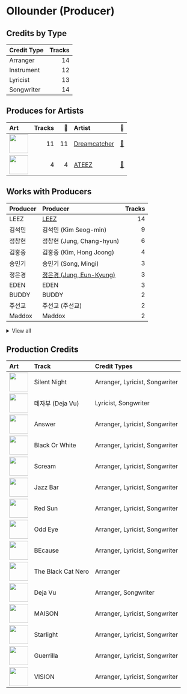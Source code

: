 # Ollounder (Producer)

## Credits by Type

| Credit Type | Tracks |
|:---|---:|
| Arranger | 14 |
| Instrument | 12 |
| Lyricist | 13 |
| Songwriter | 14 |

## Produces for Artists

| Art | Tracks | 💚 | Artist | 🔗 |
|:---|---:|---:|:---|:---|
| <img src="https://i.scdn.co/image/ab6761610000e5ebf9fb2a341d6852c012a5d5ee" alt="" width="50" /> | 11 | 11 | [Dreamcatcher](../../artists/dreamcatcher/overview.md) | [🔗](https://open.spotify.com/artist/5V1qsQHdXNm4ZEZHWvFnqQ) |
| <img src="https://i.scdn.co/image/ab6761610000e5ebe9dd6110fc47f859a9bbd2d2" alt="" width="50" /> | 4 | 4 | [ATEEZ](../../artists/ateez/overview.md) | [🔗](https://open.spotify.com/artist/68KmkJeZGfwe1OUaivBa2L) |

## Works with Producers

| Producer | Producer | Tracks |
|:---|:---|---:|
| LEEZ | [LEEZ](../leez/overview.md) | 14 |
| 김석민 | 김석민 (Kim Seog-min) | 9 |
| 정창현 | 정창현 (Jung, Chang-hyun) | 6 |
| 김홍중 | 김홍중 (Kim, Hong Joong) | 4 |
| 송민기 | 송민기 (Song, Mingi) | 3 |
| 정은경 | [정은경 (Jung, Eun-Kyung)](../정은경_(jung,_eun-kyung)/overview.md) | 3 |
| EDEN | EDEN | 3 |
| BUDDY | BUDDY | 2 |
| 주선교 | 주선교 (주선교) | 2 |
| Maddox | Maddox | 2 |


<details>
<summary>View all</summary>

| Producer | Producer | Tracks |
|:---|:---|---:|
| 김준혁 | 김준혁 (Kim Joonhyuk) | 2 |
| JI U | JI U | 2 |
| 김보은 | 김보은 (Kim, Bo-eun) | 2 |
| SIYEON | SIYEON | 2 |
| DAMI | DAMI | 2 |
| 구종필 | [구종필 (Koo, Jong-Pil)](../구종필_(koo,_jong-pil)/overview.md) | 2 |
| Oliv | Oliv | 1 |
| 김정미 | 김정미 (Kim Jung-mi) | 1 |
| YOOHYEON | YOOHYEON | 1 |
| Peperoni | Peperoni | 1 |
| Tom Norris | Tom Norris | 1 |
| 주상경 | 주상경 (Ju, Sang-kyung) | 1 |
| 황선정 | 황선정 (Hwang Sun-jung) | 1 |
| 김준원 | 김준원 (Kim, June-One) | 1 |
| 양영은 | [양영은 (Yang, Young-eun)](../양영은_(yang,_young-eun)/overview.md) | 1 |
| 전지은 | 전지은 (Jeon Ji-eun) | 1 |
| 0to1 | 0to1 | 1 |
| 김수정 | 김수정 (김수정) | 1 |
| 홍현걸 | 홍현걸 (Hong, Hyeon-Geol) | 1 |
| 정소리 | 정소리 (Jeong, So-ri) | 1 |

</details>


## Production Credits

| Art | Track | Credit Types |
|:---|:---|:---|
| <img src="https://i.scdn.co/image/ab67616d0000b273dd525e34b35a55ca3763e28d" alt="" width="50" /> | Silent Night | Arranger, Lyricist, Songwriter |
| <img src="https://i.scdn.co/image/ab67616d0000b273dd525e34b35a55ca3763e28d" alt="" width="50" /> | 데자부 (Deja Vu) | Lyricist, Songwriter |
| <img src="https://i.scdn.co/image/ab67616d0000b273be3a0f924ad08d95b4e25d9f" alt="" width="50" /> | Answer | Arranger, Lyricist, Songwriter |
| <img src="https://i.scdn.co/image/ab67616d0000b27319224fae0aa53341020f5b12" alt="" width="50" /> | Black Or White | Arranger, Lyricist, Songwriter |
| <img src="https://i.scdn.co/image/ab67616d0000b27319224fae0aa53341020f5b12" alt="" width="50" /> | Scream | Arranger, Lyricist, Songwriter |
| <img src="https://i.scdn.co/image/ab67616d0000b27319224fae0aa53341020f5b12" alt="" width="50" /> | Jazz Bar | Arranger, Lyricist, Songwriter |
| <img src="https://i.scdn.co/image/ab67616d0000b27319224fae0aa53341020f5b12" alt="" width="50" /> | Red Sun | Arranger, Lyricist, Songwriter |
| <img src="https://i.scdn.co/image/ab67616d0000b2731e998666727247d231c75cf8" alt="" width="50" /> | Odd Eye | Arranger, Lyricist, Songwriter |
| <img src="https://i.scdn.co/image/ab67616d0000b2737c0618723e2fca9e617eec34" alt="" width="50" /> | BEcause | Arranger, Lyricist, Songwriter |
| <img src="https://i.scdn.co/image/ab67616d0000b273c3e44ef30eacbbe0ec98598c" alt="" width="50" /> | The Black Cat Nero | Arranger |
| <img src="https://i.scdn.co/image/ab67616d0000b2733714e924e5570c4d2df97e09" alt="" width="50" /> | Deja Vu | Arranger, Songwriter |
| <img src="https://i.scdn.co/image/ab67616d0000b273d5db2e57a278b11e009b5cc6" alt="" width="50" /> | MAISON | Arranger, Lyricist, Songwriter |
| <img src="https://i.scdn.co/image/ab67616d0000b273d5db2e57a278b11e009b5cc6" alt="" width="50" /> | Starlight | Arranger, Lyricist, Songwriter |
| <img src="https://i.scdn.co/image/ab67616d0000b27349ae714ee0bf50ca0838ed0f" alt="" width="50" /> | Guerrilla | Arranger, Lyricist, Songwriter |
| <img src="https://i.scdn.co/image/ab67616d0000b273c7d075ac409f015413350f6d" alt="" width="50" /> | VISION | Arranger, Lyricist, Songwriter |